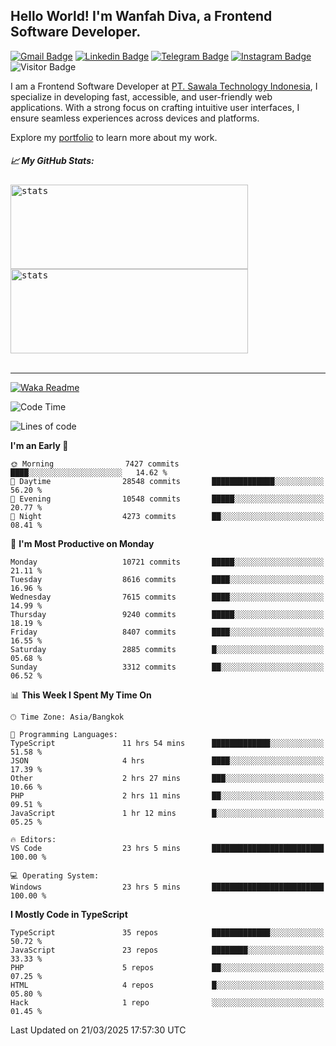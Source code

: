 ## Hello World! I'm Wanfah Diva, a Frontend Software Developer.

[![Gmail Badge](https://img.shields.io/badge/-Gmail-white?style=plastic&logo=Gmail&link=mailto:aditputrafirmansyah@gmail.com)](mailto:wanfahdivaa@gmail.com)
[![Linkedin Badge](https://img.shields.io/badge/-LinkedIn-blue?style=plastic&logo=Linkedin&link=https://www.linkedin.com/in/aditputrafirmansyah/)](https://www.linkedin.com/in/wanfahdiva/)
[![Telegram Badge](https://img.shields.io/badge/-Telegram-blue?style=plastic&logo=telegram&link=https://t.me/Adithya_13)](https://t.me/wanfahdiva)
[![Instagram Badge](https://img.shields.io/badge/-Instagram-white?style=plastic&logo=instagram&link=https://www.instagram.com/adithya_firmansyahputra/)](https://www.instagram.com/wnfhdva/)
![Visitor Badge](https://visitor-badge.laobi.icu/badge?page_id=wanfahdiva.wanfahdiva)

<p>
I am a Frontend Software Developer at <a href="https://sawala/tech" target="_blank">PT. Sawala Technology Indonesia</a>, I specialize in developing fast, accessible, and user-friendly web applications. With a strong focus on crafting intuitive user interfaces, I ensure seamless experiences across devices and platforms.

Explore my <a href="http://wanfahdiva-com.vercel.app/" target="_blank">portfolio</a> to learn more about my work.
</p>

<h5 align="left">
  
📈 **My GitHub Stats:**

</h5>

<div align="left">
<kbd>
  <img height="135em" width="380em" alt="stats" src="https://github-readme-stats-salesp07.vercel.app/api?username=wanfahdiva&count_private=true&show_icons=true&theme=react&rank_icon=github&border_radius=10&hide_title=true"></kbd>
</kbd>
<kbd>
    <img height="135em" width="380em" alt="stats" src="https://github-readme-activity-graph.vercel.app/graph?username=wanfahdiva&theme=react&hide_title=true"></kbd>
</div>

<br />

---

[![Waka Readme](https://github.com/wanfahdiva/wanfahdiva/actions/workflows/waka.yml/badge.svg)](https://github.com/wanfahdiva/wanfahdiva/actions/workflows/waka.yml)

<!--START_SECTION:waka-->
![Code Time](http://img.shields.io/badge/Code%20Time-1%2C841%20hrs%2025%20mins-blue)

![Lines of code](https://img.shields.io/badge/From%20Hello%20World%20I%27ve%20Written-23.1%20million%20lines%20of%20code-blue)

**I'm an Early 🐤** 

```text
🌞 Morning                7427 commits        ████░░░░░░░░░░░░░░░░░░░░░   14.62 % 
🌆 Daytime                28548 commits       ██████████████░░░░░░░░░░░   56.20 % 
🌃 Evening                10548 commits       █████░░░░░░░░░░░░░░░░░░░░   20.77 % 
🌙 Night                  4273 commits        ██░░░░░░░░░░░░░░░░░░░░░░░   08.41 % 
```
📅 **I'm Most Productive on Monday** 

```text
Monday                   10721 commits       █████░░░░░░░░░░░░░░░░░░░░   21.11 % 
Tuesday                  8616 commits        ████░░░░░░░░░░░░░░░░░░░░░   16.96 % 
Wednesday                7615 commits        ████░░░░░░░░░░░░░░░░░░░░░   14.99 % 
Thursday                 9240 commits        █████░░░░░░░░░░░░░░░░░░░░   18.19 % 
Friday                   8407 commits        ████░░░░░░░░░░░░░░░░░░░░░   16.55 % 
Saturday                 2885 commits        █░░░░░░░░░░░░░░░░░░░░░░░░   05.68 % 
Sunday                   3312 commits        ██░░░░░░░░░░░░░░░░░░░░░░░   06.52 % 
```


📊 **This Week I Spent My Time On** 

```text
🕑︎ Time Zone: Asia/Bangkok

💬 Programming Languages: 
TypeScript               11 hrs 54 mins      █████████████░░░░░░░░░░░░   51.58 % 
JSON                     4 hrs               ████░░░░░░░░░░░░░░░░░░░░░   17.39 % 
Other                    2 hrs 27 mins       ███░░░░░░░░░░░░░░░░░░░░░░   10.66 % 
PHP                      2 hrs 11 mins       ██░░░░░░░░░░░░░░░░░░░░░░░   09.51 % 
JavaScript               1 hr 12 mins        █░░░░░░░░░░░░░░░░░░░░░░░░   05.25 % 

🔥 Editors: 
VS Code                  23 hrs 5 mins       █████████████████████████   100.00 % 

💻 Operating System: 
Windows                  23 hrs 5 mins       █████████████████████████   100.00 % 
```

**I Mostly Code in TypeScript** 

```text
TypeScript               35 repos            █████████████░░░░░░░░░░░░   50.72 % 
JavaScript               23 repos            ████████░░░░░░░░░░░░░░░░░   33.33 % 
PHP                      5 repos             ██░░░░░░░░░░░░░░░░░░░░░░░   07.25 % 
HTML                     4 repos             █░░░░░░░░░░░░░░░░░░░░░░░░   05.80 % 
Hack                     1 repo              ░░░░░░░░░░░░░░░░░░░░░░░░░   01.45 % 
```




 Last Updated on 21/03/2025 17:57:30 UTC
<!--END_SECTION:waka-->

